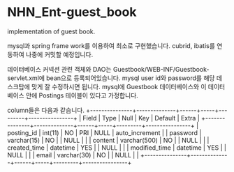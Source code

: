 NHN_Ent-guest_book
==================

implementation of guest book.

mysql과 spring frame work를 이용하여 최소로 구현했습니다.
cubrid, ibatis를 연동하여 나중에 커밋할 예정입니다.

데이터베이스 커넥션 관련 객체와 DAO는 Guestbook/WEB-INF/Guestbook-servlet.xml에 bean으로 등록되어있습니다.
mysql user id와 password를 해당 데스크탑에 맞게 잘 수정하시면 됩니다.
mysql에 Guestbook 데이터베이스와 이 데이터베이스 안에 Postings 테이블이 있다고 가정합니다.

column들은 다음과 같습니다.
+---------------+--------------+------+-----+---------+----------------+
| Field         | Type         | Null | Key | Default | Extra          |
+---------------+--------------+------+-----+---------+----------------+
| posting_id    | int(11)      | NO   | PRI | NULL    | auto_increment |
| password      | varchar(15)  | NO   |     | NULL    |                |
| content       | varchar(500) | NO   |     | NULL    |                |
| created_time  | datetime     | YES  |     | NULL    |                |
| modified_time | datetime     | YES  |     | NULL    |                |
| email         | varchar(30)  | NO   |     | NULL    |                |
+---------------+--------------+------+-----+---------+----------------+